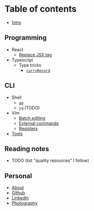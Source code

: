 # Table of contents

* [Intro](README.md)

## Programming

* React
  * [Replace JSX tag](programming/react/replace-jsx-tag.md)
* Typescript
  * Type tricks
    * [`curryRecord`](programming/typescript/type-tricks/curry-record.md)

## CLI

* Shell
  * [`ag`](cli/sh/ag.md)
  * `jq` (TODO)
* Vim
  * [Batch editing](cli/vim/batch-editing.md)
  * [External commands](cli/vim/external-commands.md)
  * [Registers](cli/vim/registers.md)
* [Tools](cli/tools.md)

## Reading notes

* TODO (list "quality resources" I follow)

## Personal

* [About](personal/about.md)
* [Github](https://github.com/timhwang21)
* [LinkedIn](https://linkedin.com/in/timhwang21)
* [Photography](https://timhwang21.myportfolio.com)
